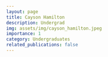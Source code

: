 ```yaml
---
layout: page
title: Cayson Hamilton
description: Undergrad
img: assets/img/cayson_hamilton.jpeg
importance: 1
category: Undergraduates
related_publications: false
---
```

